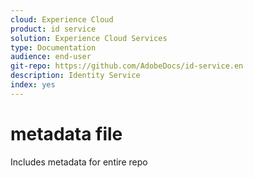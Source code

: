 ```yaml
---
cloud: Experience Cloud
product: id service
solution: Experience Cloud Services
type: Documentation
audience: end-user
git-repo: https://github.com/AdobeDocs/id-service.en
description: Identity Service
index: yes
---
```


# metadata file

Includes metadata for entire repo